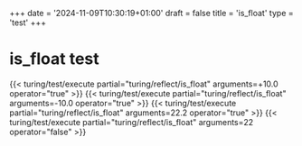 +++
date = '2024-11-09T10:30:19+01:00'
draft = false
title = 'is_float'
type = 'test'
+++
 
# is_float test

{{< turing/test/execute partial="turing/reflect/is_float" arguments=+10.0 operator="true" >}} 
{{< turing/test/execute partial="turing/reflect/is_float" arguments=-10.0 operator="true" >}}
{{< turing/test/execute partial="turing/reflect/is_float" arguments=22.2 operator="true" >}} 
{{< turing/test/execute partial="turing/reflect/is_float" arguments=22 operator="false" >}} 
